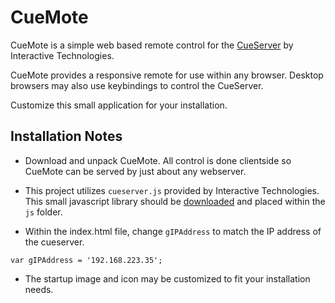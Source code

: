 # CueMote
CueMote is a simple web based remote control for the [CueServer](http://interactive-online.com/products/cueserver/overview) by Interactive Technologies.

CueMote provides a responsive remote for use within any browser.  Desktop browsers may also use keybindings to control the CueServer.

Customize this small application for your installation.

## Installation Notes
* Download and unpack CueMote.  All control is done clientside so CueMote can be served by just about any webserver.

* This project utilizes `cueserver.js` provided by Interactive Technologies.  This small javascript library should be [downloaded](http://interactive-online.com/products/cueserver/downloads) and placed within the `js` folder.


* Within the index.html file, change  `gIPAddress` to match the IP address of the cueserver.
```
var gIPAddress = '192.168.223.35';
```

* The startup image and icon may be customized to fit your installation needs.


